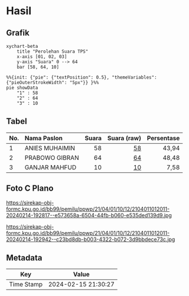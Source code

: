# Hasil

## Grafik

```mermaid
xychart-beta
    title "Perolehan Suara TPS"
    x-axis [01, 02, 03]
    y-axis "Suara" 0 --> 64
    bar [58, 64, 10]
```

```mermaid
%%{init: {"pie": {"textPosition": 0.5}, "themeVariables": {"pieOuterStrokeWidth": "5px"}} }%%
pie showData
    "1" : 58
    "2" : 64
    "3" : 10
```

## Tabel

| No. | Nama Paslon    | Suara | Suara (raw) | Persentase |
|:--- |:-------------- | -----:| -----------:| ----------:|
| 1   | ANIES MUHAIMIN | 58    | [58][p-1]   | 43,94      |
| 2   | PRABOWO GIBRAN | 64    | [64][p-2]   | 48,48      |
| 3   | GANJAR MAHFUD  | 10    | [10][p-3]   | 7,58       |


[p-1]: https://github.com/gigit-pemilu/pemilu-2024-21-kepulauan-riau/blob/main/pilpres/hitung-suara/sub/21-kepulauan-riau/sub/04-lingga/sub/01-singkep/sub/1012-sungailumpur/sub/011-tps/sub/paslon-1.txt
[p-2]: https://github.com/gigit-pemilu/pemilu-2024-21-kepulauan-riau/blob/main/pilpres/hitung-suara/sub/21-kepulauan-riau/sub/04-lingga/sub/01-singkep/sub/1012-sungailumpur/sub/011-tps/sub/paslon-2.txt
[p-3]: https://github.com/gigit-pemilu/pemilu-2024-21-kepulauan-riau/blob/main/pilpres/hitung-suara/sub/21-kepulauan-riau/sub/04-lingga/sub/01-singkep/sub/1012-sungailumpur/sub/011-tps/sub/paslon-3.txt

## Foto C Plano

https://sirekap-obj-formc.kpu.go.id/bb99/pemilu/ppwp/21/04/01/10/12/2104011012011-20240214-192817--e573658a-6504-44fb-b060-e535ded139d9.jpg

https://sirekap-obj-formc.kpu.go.id/bb99/pemilu/ppwp/21/04/01/10/12/2104011012011-20240214-192942--c23bd8db-b003-4322-b072-3d9bbdece73c.jpg


## Metadata

| Key        | Value               |
| ---------- | ------------------- |
| Time Stamp | 2024-02-15 21:30:27 |



